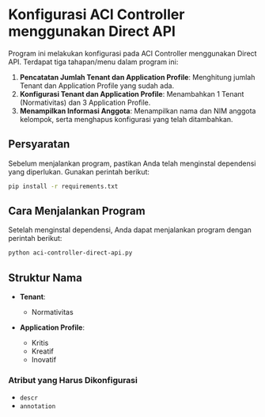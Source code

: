 

# Konfigurasi ACI Controller menggunakan Direct API

Program ini melakukan konfigurasi pada ACI Controller menggunakan Direct API. Terdapat tiga tahapan/menu dalam program ini:

1. **Pencatatan Jumlah Tenant dan Application Profile**: Menghitung jumlah Tenant dan Application Profile yang sudah ada.
2. **Konfigurasi Tenant dan Application Profile**: Menambahkan 1 Tenant (Normativitas) dan 3 Application Profile.
3. **Menampilkan Informasi Anggota**: Menampilkan nama dan NIM anggota kelompok, serta menghapus konfigurasi yang telah ditambahkan.

## Persyaratan

Sebelum menjalankan program, pastikan Anda telah menginstal dependensi yang diperlukan. Gunakan perintah berikut:

```bash
pip install -r requirements.txt
```

## Cara Menjalankan Program

Setelah menginstal dependensi, Anda dapat menjalankan program dengan perintah berikut:

```bash
python aci-controller-direct-api.py
```

## Struktur Nama

- **Tenant**:  
  - Normativitas  

- **Application Profile**:  
  - Kritis  
  - Kreatif  
  - Inovatif  

### Atribut yang Harus Dikonfigurasi

- `descr`
- `annotation`
